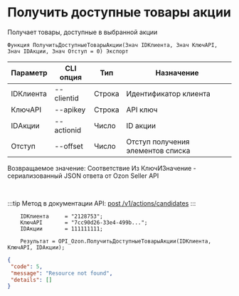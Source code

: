 ﻿---
sidebar_position: 2
---

# Получить доступные товары акции
 Получает товары, доступные в выбранной акции



`Функция ПолучитьДоступныеТоварыАкции(Знач IDКлиента, Знач КлючAPI, Знач IDАкции, Знач Отступ = 0) Экспорт`

  | Параметр | CLI опция | Тип | Назначение |
  |-|-|-|-|
  | IDКлиента | --clientid | Строка | Идентификатор клиента |
  | КлючAPI | --apikey | Строка | API ключ |
  | IDАкции | --actionid | Число | ID акции |
  | Отступ | --offset | Число | Отступ получения элементов списка |

  
  Возвращаемое значение:   Соответствие Из КлючИЗначение - сериализованный JSON ответа от Ozon Seller API

<br/>

:::tip
Метод в документации API: [post /v1/actions/candidates](https://docs.ozon.ru/api/seller/#operation/PromosCandidates)
:::
<br/>


```bsl title="Пример кода"
    IDКлиента     = "2128753";
    КлючAPI       = "7cc90d26-33e4-499b...";
    IDАкции       = 111111111;

    Результат = OPI_Ozon.ПолучитьДоступныеТоварыАкции(IDКлиента, КлючAPI, IDАкции);
```
    



```json title="Результат"
{
 "code": 5,
 "message": "Resource not found",
 "details": []
}
```
